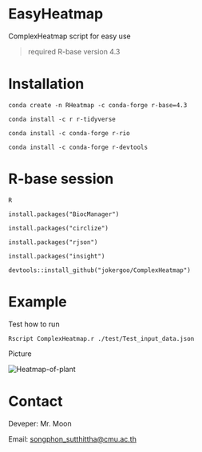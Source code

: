 # EasyHeatmap
ComplexHeatmap script for easy use

  >required R-base version 4.3

# Installation
  ```
  conda create -n RHeatmap -c conda-forge r-base=4.3
  ```
  ```
  conda install -c r r-tidyverse
  ```
  ```
  conda install -c conda-forge r-rio
  ```
  ```
  conda install -c conda-forge r-devtools
  ```
# R-base session
  ```
  R
  ```
  ```
  install.packages("BiocManager")
  ```
  ```
  install.packages("circlize")
  ```
  ```
  install.packages("rjson")
  ```
  ```
  install.packages("insight")
  ```
  ```
  devtools::install_github("jokergoo/ComplexHeatmap")
  ```
# Example
Test how to run
  ```
  Rscript ComplexHeatmap.r ./test/Test_input_data.json
  ```

Picture

![Heatmap-of-plant](https://github.com/Moonipur/EasyHeatmap/assets/119776865/020ecbbb-5798-4d63-8956-cd5dfc6a20e9)



# Contact
Deveper: Mr. Moon

Email: songphon_sutthittha@cmu.ac.th
